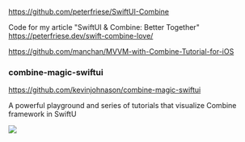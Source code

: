 https://github.com/peterfriese/SwiftUI-Combine

Code for my article "SwiftUI & Combine: Better Together"
https://peterfriese.dev/swift-combine-love/

https://github.com/manchan/MVVM-with-Combine-Tutorial-for-iOS

### combine-magic-swiftui
https://github.com/kevinjohnason/combine-magic-swiftui

A powerful playground and series of tutorials that visualize Combine framework in SwiftU

![](https://github.com/kevinjohnason/combine-magic-swiftui/raw/master/Previews/combine-zip.gif)
